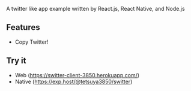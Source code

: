 A twitter like app example written by React.js, React Native, and Node.js

## Features

* Copy Twitter!

## Try it

* Web (https://switter-client-3850.herokuapp.com/)
* Native (https://exp.host/@tetsuya3850/switter)
